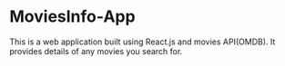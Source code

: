 # MoviesInfo-App
This is a web application built using React.js and movies API(OMDB). It provides details of any movies you search for.
